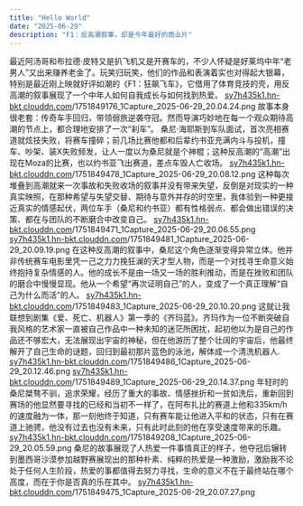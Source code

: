 ```yaml
---
title: "Hello World"
date: "2025-06-29"
description: "F1：反高潮叙事，却是今年最好的商业片"
---
```


最近阿汤哥和布拉德·皮特又是扒飞机又是开赛车的，不少人怀疑是好莱坞中年“老男人”又出来赚养老金了。玩笑归玩笑，他们的作品和表演着实也对得起大银幕，特别是最近刚上映就好评如潮的《F1：狂飙飞车》，它借用了体育竞技的壳，用反高潮的叙事展现了一个中年人如何自我成长与如何找到热爱。
[sy7h435k1.hn-bkt.clouddn.com](http://sy7h435k1.hn-bkt.clouddn.com)/1751849176_1Capture_2025-06-29_20.04.24.png
故事本身很老套：传奇车手回归，带领弱旅逆袭夺冠。然而导演巧妙地在每一个观众期待高潮的节点上，都合理地安排了一次“刹车”。
桑尼·海耶斯到车队面试，首次亮相赛道就炫技失败，将赛车撞碎；前几场比赛他都和后辈约书亚充满内斗与投机，撞车、吵架、装X失败频发，让人一度以为桑尼就是个神棍；这种反高潮的“高潮”出现在Moza的比赛，也以约书亚飞出赛道，差点车毁人亡收场。
[sy7h435k1.hn-bkt.clouddn.com](http://sy7h435k1.hn-bkt.clouddn.com)/1751849478_1Capture_2025-06-29_20.08.12.png
这种每次堆叠到高潮就来一次事故和失败收场的叙事并没有带来失望，反倒是对现实的一种真实映照，在那种希望与失望交替、期待与意外并存的时空里，我体验到一种更接近真实的情感起伏，两位车手（桑尼和约书亚）都有性格弱点、都会做出错误的决策、都在与团队的不断磨合中改变自己。
[sy7h435k1.hn-bkt.clouddn.com](http://sy7h435k1.hn-bkt.clouddn.com)/1751849471_1Capture_2025-06-29_20.06.55.png
[sy7h435k1.hn-bkt.clouddn.com](http://sy7h435k1.hn-bkt.clouddn.com)/1751849481_1Capture_2025-06-29_20.09.19.png
在这种反高潮的叙事中，桑尼这个角色逐渐变得异常立体。他并非传统赛车电影里凭一己之力力挽狂澜的天才型人物，而是一个对找寻生命意义始终抱持复杂情感的人。他的成长不是由一场又一场的胜利推动，而是在挫败和团队的磨合中慢慢显现。他从一个希望“再次证明自己”的人，变成了一个真正理解“自己为什么而活”的人。
[sy7h435k1.hn-bkt.clouddn.com](http://sy7h435k1.hn-bkt.clouddn.com)/1751849483_1Capture_2025-06-29_20.10.20.png
这就让我联想到剧集《爱、死亡、机器人》第一季的《齐玛蓝》。齐玛作为一位不断突破自我风格的艺术家一直被自己作品中一种未知的迷茫所困扰，起初他以为是自己的作品还不够宏大，无法展现出宇宙的神秘，但在他游历了整个壮阔的宇宙后，他最终解开了自己生命的谜题，回归到最初那片蓝色的泳池，解体成一个清洗机器人.
[sy7h435k1.hn-bkt.clouddn.com](http://sy7h435k1.hn-bkt.clouddn.com)/1751849486_1Capture_2025-06-29_20.12.46.png
[sy7h435k1.hn-bkt.clouddn.com](http://sy7h435k1.hn-bkt.clouddn.com)/1751849489_1Capture_2025-06-29_20.14.37.png
年轻时的桑尼桀骜不驯，追求荣耀，经历了重大的事故、情感挫折和一贫如洗后，重新回到赛场的他显然要寻找的已经和当初不一样了，在阿布扎比的赛道上他和335km/h的速度融为一体，那一刻他终于知道，只有赛车能让他进入平和的状态，只有在赛道上驰骋，他没有过去也没有未来，只有此时此刻的他在享受速度带来的乐趣。
[sy7h435k1.hn-bkt.clouddn.com](http://sy7h435k1.hn-bkt.clouddn.com)/1751849208_1Capture_2025-06-29_20.05.59.png
桑尼的故事展现了人热爱一件事情真正的样子，他夺冠后辗转到墨西哥沙漠参加越野赛展现出的那种朴素、纯粹的热爱是一种激励，激励我不论处于任何人生阶段，热爱的事都值得去努力寻找，生命的意义不在于最终站在哪个高度，而在于你是否真的乐在其中。
[sy7h435k1.hn-bkt.clouddn.com](http://sy7h435k1.hn-bkt.clouddn.com)/1751849475_1Capture_2025-06-29_20.07.27.png
